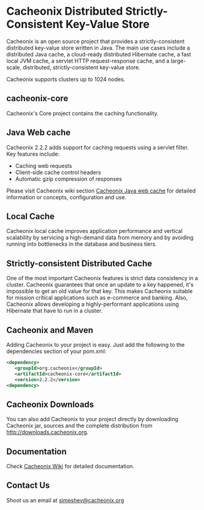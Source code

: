# Cacheonix Distributed Strictly-Consistent Key-Value Store

Cacheonix is an open source project that provides a strictly-consistent distributed key-value store written in Java. The main use cases include a distributed Java cache, a cloud-ready distributed Hibernate cache, a fast local JVM cache, a servlet HTTP request-response cache, and a large-scale, distributed, strictly-consistent key-value store.

Cacheonix supports clusters up to 1024 nodes.

## cacheonix-core

Cacheonix's Core project contains the caching functionality.

## Java Web cache

Cacheonix 2.2.2 adds support for caching requests using a servlet filter. Key features include:

* Caching web requests
* Client-side cache control headers
* Automatic gzip compression of responses

Please visit Cacheonix wiki section [Cacheonix Java web cache](http://wiki.cacheonix.org/display/CCHNX20/Cacheonix+Web+Cache) for detailed information or concepts, configuration and use.  

## Local Cache

Cacheonix local cache improves application performance and vertical scalability by servicing a high-demand data from memory and by avoiding running into bottlenecks in the database and business tiers.

## Strictly-consistent Distributed Cache

One of the most important Cacheonix features is strict data consistency in a cluster. Cacheonix guarantees that once an update to a key happened, it's impossible to get an old value for that key. This makes Cacheonix suitable for mission critical applications such as e-commerce and banking. Also, Cacheonix allows developing a highly-performant applications using Hibernate that have to run in a cluster.   

## Cacheonix and Maven

Adding Cacheonix to your project is easy. Just add the following to the dependencies section of your pom.xml:

```xml
<dependency>
   <groupId>org.cacheonix</groupId>
   <artifactId>cacheonix-core</artifactId>
   <version>2.2.2</version>
<dependency>
```

## Cacheonix Downloads

You can also add Cacheonix to your project directly by downloading Cacheonix jar, sources and the complete distribution from http://downloads.cacheonix.org.

## Documentation 

Check [Cacheonix Wiki](http://wiki.cacheonix.org/display/CCHNX/Cacheonix+Knowledge+Base) for detailed documentation.

## Contact Us

Shoot us an email at simeshev@cacheonix.org
